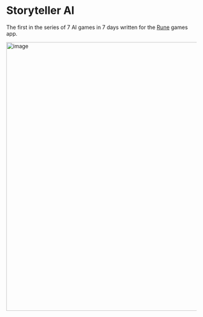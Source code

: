 # Storyteller AI 

The first in the series of 7 AI games in 7 days written for the [Rune](https://rune.ai) games app.

<img width="712" alt="image" src="https://github.com/user-attachments/assets/ed67dad6-ca47-40a0-b999-ab457363b95a">
